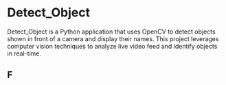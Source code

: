 # Detect_Object

Detect_Object is a Python application that uses OpenCV to detect objects shown in front of a camera and display their names. This project leverages computer vision techniques to analyze live video feed and identify objects in real-time.

## F


